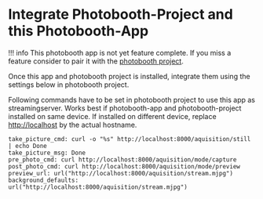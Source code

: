 
# Integrate Photobooth-Project and this Photobooth-App

!!! info
    This photobooth app is not yet feature complete.
    If you miss a feature consider to pair it with the [photobooth project](https://photoboothproject.github.io/).

Once this app and photobooth project is installed, integrate them using the settings below in photobooth project.

Following commands have to be set in photobooth project to use this app as streamingserver.
Works best if photobooth-app and photobooth-project installed on same device.
If installed on different device, replace <http://localhost> by the actual hostname.

```text
take_picture_cmd: curl -o "%s" http://localhost:8000/aquisition/still | echo Done
take_picture_msg: Done
pre_photo_cmd: curl http://localhost:8000/aquisition/mode/capture
post_photo_cmd: curl http://localhost:8000/aquisition/mode/preview
preview_url: url("http://localhost:8000/aquisition/stream.mjpg")
background_defaults: url("http://localhost:8000/aquisition/stream.mjpg")
```
